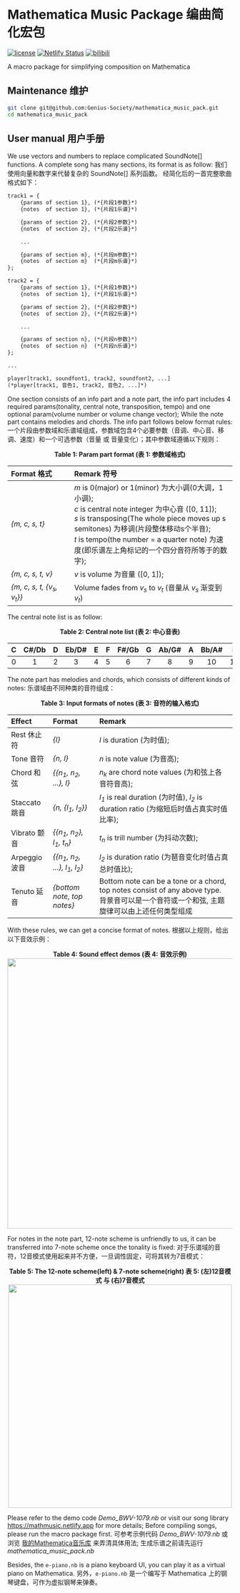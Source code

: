 # Mathematica Music Package 编曲简化宏包
[![license](https://img.shields.io/badge/license-CC_BY_NC_SA-74c853.svg)](https://github.com/Genius-Society/mathematica_music_pack/blob/main/LICENSE)
[![Netlify Status](https://api.netlify.com/api/v1/badges/4c303588-a7e2-4cb8-bd82-e32aa5c831e5/deploy-status)](https://mathmusic.netlify.app)
[![bilibili](https://img.shields.io/badge/bilibili-BV14krgYJEJU-fc8bab.svg)](https://www.bilibili.com/video/BV14krgYJEJU)

A macro package for simplifying composition on Mathematica

## Maintenance 维护
```bash
git clone git@github.com:Genius-Society/mathematica_music_pack.git
cd mathematica_music_pack
```

## User manual 用户手册
We use vectors and numbers to replace complicated SoundNote[] functions. A complete song has many sections, its format is as follow:
我们使用向量和数字来代替复杂的 SoundNote[] 系列函数。 经简化后的一首完整歌曲格式如下：
```txt
track1 = {
    {params of section 1}, (*{片段1参数}*)
    {notes  of section 1}, (*{片段1乐谱}*)

    {params of section 2}, (*{片段2参数}*)
    {notes  of section 2}, (*{片段2乐谱}*)

    ...

    {params of section m}, (*{片段m参数}*)
    {notes  of section m}  (*{片段m乐谱}*)
};

track2 = {
    {params of section 1}, (*{片段1参数}*)
    {notes  of section 1}, (*{片段1乐谱}*)

    {params of section 2}, (*{片段2参数}*)
    {notes  of section 2}, (*{片段2乐谱}*)

    ...

    {params of section n}, (*{片段n参数}*)
    {notes  of section n}  (*{片段n乐谱}*)
};

...

player[track1, soundfont1, track2, soundfont2, ...]
(*player[track1, 音色1, track2, 音色2, ...]*)
```

One section consists of an info part and a note part, the info part includes 4 required params(tonality, central note, transposition, tempo) and one optional param(volume number or volume change vector); While the note part contains melodies and chords. The info part follows below format rules:
一个片段由参数域和乐谱域组成，参数域包含4个必要参数（音调、中心音、移调、速度）和一个可选参数（音量 或 音量变化）；其中参数域遵循以下规则：

<div align=center><b>Table 1: Param part format (表 1: 参数域格式)</b><br></div>

| <div style="width:120px;">Format 格式</div>    | Remark 符号                                                                                                                                                                                                                                                                                      |
| :--------------------------------------------- | :----------------------------------------------------------------------------------------------------------------------------------------------------------------------------------------------------------------------------------------------------------------------------------------------- |
| *{m, c, s, t}*                                 | *m* is 0(major) or 1(minor) 为大小调(0大调，1小调);<br>*c* is central note integer 为中心音 ([0, 11]);<br>*s* is transposing(The whole piece moves up s semitones) 为移调(片段整体移动s个半音);<br>*t* is tempo(the number = a quarter note) 为速度(即乐谱左上角标记的一个四分音符所等于的数字); |
| *{m, c, s, t, v}*                              | *v* is volume 为音量 ([0, 1]);                                                                                                                                                                                                                                                                   |
| *{m, c, s, t, {v<sub>s</sub>, v<sub>t</sub>}}* | Volume fades from *v<sub>s</sub>* to *v<sub>t</sub>* (音量从 *v<sub>s</sub>* 渐变到 *v<sub>t</sub>*)                                                                                                                                                                                             |

The central note list is as follow:

<div align=center><b>Table 2: Central note list (表 2: 中心音表)</b><br></div>

|   C   | C#/Db |   D   | Eb/D# |   E   |   F   | F#/Gb |   G   | Ab/G# |   A   | Bb/A# |   B   |
| :---: | :---: | :---: | :---: | :---: | :---: | :---: | :---: | :---: | :---: | :---: | :---: |
|   0   |   1   |   2   |   3   |   4   |   5   |   6   |   7   |   8   |   9   |  10   |  11   |

The note part has melodies and chords, which consists of different kinds of notes: 乐谱域由不同种类的音符组成：

<div align=center><b>Table 3: Input formats of notes (表 3: 音符的输入格式)</b><br></div>

| Effect        | Format                                                                | Remark                                                                                                                                    |
| :------------ | :-------------------------------------------------------------------- | :---------------------------------------------------------------------------------------------------------------------------------------- |
| Rest 休止符   | *{l}*                                                                 | *l* is duration (为时值);                                                                                                                 |
| Tone 音符     | *{n, l}*                                                              | *n* is note value (为音高);                                                                                                               |
| Chord 和弦    | *{{n<sub>1</sub>, n<sub>2</sub>, ...}, l}*                            | *n<sub>k</sub>* are chord note values (为和弦上各音符音高);                                                                               |
| Staccato 跳音 | *{n, {l<sub>1</sub>, l<sub>2</sub>}}*                                 | *l<sub>1</sub>* is real duration (为时值), *l<sub>2</sub>* is duration ratio (为缩短后时值占真实时值比率);                                |
| Vibrato 颤音  | *{{n<sub>1</sub>, n<sub>2</sub>}, l<sub>1</sub>, t<sub>n</sub>}*      | *t<sub>n</sub>* is trill number (为抖动次数);                                                                                             |
| Arpeggio 波音 | *{{n<sub>1</sub>, n<sub>2</sub>, ...}, l<sub>1</sub>, l<sub>2</sub>}* | *l<sub>2</sub>* is duration ratio (为琶音变化时值占真总时值比);                                                                           |
| Tenuto 延音   | *{bottom note, top notes}*                                            | Bottom note can be a tone or a chord, top notes consist of any above type. 背景音可以是一个音符或一个和弦, 主题旋律可以由上述任何类型组成 |

With these rules, we can get a concise format of notes. 根据以上规则，给出以下音效示例：

<div align=center>
    <b>Table 4: Sound effect demos (表 4: 音效示例)</b><br>
    <img width="605" src="https://user-images.githubusercontent.com/20459298/233112536-f5b900e8-8201-4e9b-9672-43f99b2979f3.PNG"/>
</div>

For notes in the note part, 12-note scheme is unfriendly to us, it can be transferred into 7-note scheme once the tonality is fixed:
对于乐谱域的音符，12音模式使用起来并不方便，一旦调性固定，可将其转为7音模式：

<div align=center>
    <b>Table 5: The 12-note scheme(left) & 7-note scheme(right) 表 5: (左)12音模式 与 (右)7音模式</b><br>
    <img width="500" src="https://user-images.githubusercontent.com/20459298/233112569-3efd5cb1-87c3-44a6-b74b-357104055dd3.png"/>
</div>

Please refer to the demo code _Demo_BWV-1079.nb_ or visit our song library <https://mathmusic.netlify.app> for more details; Before compiling songs, please run the macro package first.
可参考示例代码 _Demo_BWV-1079.nb_ 或浏览 <a href="https://mathmusic.netlify.app" target="_blank">我的Mathematica音乐库</a> 来弄清具体用法; 生成乐谱之前请先运行 _mathematica_music_pack.nb_

Besides, the `e-piano.nb` is a piano keyboard UI, you can play it as a virtual piano on Mathematica.
另外，`e-piano.nb` 是一个编写于 Mathematica 上的钢琴键盘，可作为虚拟钢琴来弹奏。